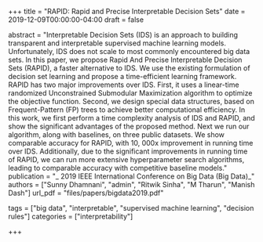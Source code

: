+++
title = "RAPID: Rapid and Precise Interpretable Decision Sets"
date = 2019-12-09T00:00:00-04:00
draft = false

abstract = "Interpretable Decision Sets (IDS) is an approach to building transparent and interpretable supervised machine learning models. Unfortunately, IDS does not scale to most commonly encountered big data sets. In this paper, we propose Rapid And Precise Interpretable Decision Sets (RAPID), a faster alternative to IDS. We use the existing formulation of decision set learning and propose a time-efficient learning framework. RAPID has two major improvements over IDS. First, it uses a linear-time randomized Unconstrained Submodular Maximization algorithm to optimize the objective function. Second, we design special data structures, based on Frequent-Pattern (FP) trees to achieve better computational efficiency. In this work, we first perform a time complexity analysis of IDS and RAPID, and show the significant advantages of the proposed method. Next we run our algorithm, along with baselines, on three public datasets. We show comparable accuracy for RAPID, with 10, 000x improvement in running time over IDS. Additionally, due to the significant improvements in running time of RAPID, we can run more extensive hyperparameter search algorithms, leading to comparable accuracy with competitive baseline models."
publication = "_ 2019 IEEE International Conference on Big Data (Big Data)_"
authors = ["Sunny Dhamnani", "admin", "Ritwik Sinha", "M Tharun", "Manish Dash"]
url_pdf = "files/papers/bigdata2019.pdf"

tags = ["big data", "interpretable", "supervised machine learning", "decision rules"]
categories = ["interpretability"]

+++


